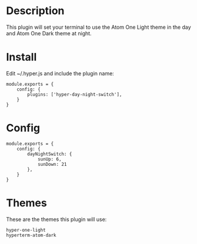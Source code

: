 # Description

This plugin will set your terminal to use the Atom One Light theme in the day and Atom One Dark theme at night.

# Install

Edit ~/.hyper.js and include the plugin name:

```
module.exports = {
    config: {
        plugins: ['hyper-day-night-switch'],
    }
}
```

# Config

```
module.exports = {
    config: {
        dayNightSwitch: {
            sunUp: 6,
            sunDown: 21
        },
    }
}
```

# Themes

These are the themes this plugin will use:

```
hyper-one-light
hyperterm-atom-dark
```
